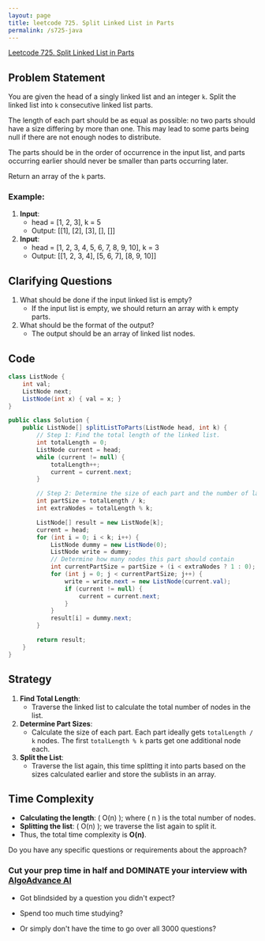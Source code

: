 ```yaml
---
layout: page
title: leetcode 725. Split Linked List in Parts
permalink: /s725-java
---
```

[Leetcode 725. Split Linked List in Parts](https://algoadvance.github.io/algoadvance/l725)
## Problem Statement
You are given the head of a singly linked list and an integer `k`. Split the linked list into `k` consecutive linked list parts.

The length of each part should be as equal as possible: no two parts should have a size differing by more than one. This may lead to some parts being null if there are not enough nodes to distribute.

The parts should be in the order of occurrence in the input list, and parts occurring earlier should never be smaller than parts occurring later.

Return an array of the `k` parts.

### Example:
1. **Input**: 
    - head = [1, 2, 3], k = 5
    - Output: [[1], [2], [3], [], []]
2. **Input**:
    - head = [1, 2, 3, 4, 5, 6, 7, 8, 9, 10], k = 3
    - Output: [[1, 2, 3, 4], [5, 6, 7], [8, 9, 10]]

## Clarifying Questions
1. What should be done if the input linked list is empty?
    - If the input list is empty, we should return an array with `k` empty parts.
2. What should be the format of the output?
    - The output should be an array of linked list nodes.

## Code

```java
class ListNode {
    int val;
    ListNode next;
    ListNode(int x) { val = x; }
}

public class Solution {
    public ListNode[] splitListToParts(ListNode head, int k) {
        // Step 1: Find the total length of the linked list.
        int totalLength = 0;
        ListNode current = head;
        while (current != null) {
            totalLength++;
            current = current.next;
        }

        // Step 2: Determine the size of each part and the number of larger parts needed.
        int partSize = totalLength / k;
        int extraNodes = totalLength % k;

        ListNode[] result = new ListNode[k];
        current = head;
        for (int i = 0; i < k; i++) {
            ListNode dummy = new ListNode(0);
            ListNode write = dummy;
            // Determine how many nodes this part should contain
            int currentPartSize = partSize + (i < extraNodes ? 1 : 0);
            for (int j = 0; j < currentPartSize; j++) {
                write = write.next = new ListNode(current.val);
                if (current != null) {
                    current = current.next;
                }
            }
            result[i] = dummy.next;
        }

        return result;
    }
}
```

## Strategy
1. **Find Total Length**:
    - Traverse the linked list to calculate the total number of nodes in the list.
2. **Determine Part Sizes**:
    - Calculate the size of each part. Each part ideally gets `totalLength / k` nodes. The first `totalLength % k` parts get one additional node each.
3. **Split the List**:
    - Traverse the list again, this time splitting it into parts based on the sizes calculated earlier and store the sublists in an array.

## Time Complexity
- **Calculating the length**: \( O(n) \); where \( n \) is the total number of nodes.
- **Splitting the list**: \( O(n) \); we traverse the list again to split it.
- Thus, the total time complexity is **O(n)**.

Do you have any specific questions or requirements about the approach?


### Cut your prep time in half and DOMINATE your interview with [AlgoAdvance AI](https://algoAdvance.com)

- Got blindsided by a question you didn't expect?

- Spend too much time studying?

- Or simply don't have the time to go over all 3000 questions?

